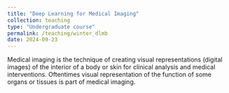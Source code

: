 ```yaml
---
title: "Deep Learning for Medical Imaging"
collection: teaching
type: "Undergraduate course"
permalink: /teaching/winter_dlmb
date: 2024-09-23
---
```


Medical imaging is the technique of creating visual representations (digital images) of the interior of a body or skin for clinical analysis and medical interventions.
Oftentimes visual representation of the function of some organs or tissues is part of medical imaging.